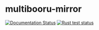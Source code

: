 # multibooru-mirror

[![Documentation Status](https://readthedocs.org/projects/multibooru-mirror/badge/?version=latest)](https://multibooru-mirror.readthedocs.io/en/latest/?badge=latest)
[![Rust test status](https://github.com/danya02/multibooru-mirror/actions/workflows/rust.yml/badge.svg)](https://github.com/danya02/multibooru-mirror/actions/workflows/rust.yml)
